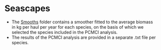 # Seascapes

- The [Smooths](smooths) folder contains a smoother fitted to the average biomass in kg per haul per year for each species, on the basis of which we selected the species included in the PCMCI analysis. 
- The results of the PCMCI analysis are provided in a separate .txt file per species.